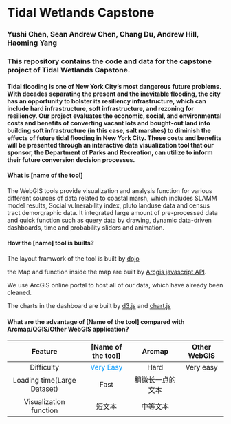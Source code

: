 # Tidal Wetlands Capstone
### Yushi Chen, Sean Andrew Chen, Chang Du, Andrew Hill, Haoming Yang

### This repository contains the code and data for the capstone project of Tidal Wetlands Capstone. 

#### Tidal flooding is one of New York City’s most dangerous future problems. With decades separating the present and the inevitable flooding, the city has an opportunity to bolster its resiliency infrastructure, which can include hard infrastructure, soft infrastructure, and rezoning for resiliency. Our project evaluates the economic, social, and environmental costs and benefits of converting vacant lots and bought-out land into  building soft infrastructure (in this case, salt marshes) to diminish the effects of future tidal flooding in New York City. These costs and benefits will be presented through an interactive data visualization tool that our sponsor, the Department of Parks and Recreation, can utilize to inform their future conversion decision processes. 




#### What is  [name of the tool]
The WebGIS tools provide visualization and analysis function for various different sources of data related to coastal marsh, which includes SLAMM model results, Social vulnerability index, pluto landuse data and census tract demorgraphic data. It integrated large amount of pre-processed data and quick function such as query data by drawing, dynamic data-driven dashboards, time and probability sliders and animation. 

#### How the [name] tool is builts?
The layout framwork of the tool is built by [dojo](https://dojotoolkit.org/) 

the Map and function inside the map are built by [Arcgis javascript API](https://developers.arcgis.com/javascript/). 

We use ArcGIS online portal to host all of our data, which have already been cleaned.

The charts in the dashboard are built by [d3.js](https://d3js.org/) and [chart.js](https://www.chartjs.org/) 


#### What are the advantage of [Name of the tool] compared with Arcmap/QGIS/Other WebGIS application?
| Feature | [Name of the tool] | Arcmap | Other WebGIS
| :------: | :------: | :------: |:------: |
| Difficulty | <font color="#0099ff">Very Easy</font> | Hard | Very easy|
| Loading time(Large Dataset) | Fast | 稍微长一点的文本 |
| Visualization function | 短文本 | 中等文本 |
